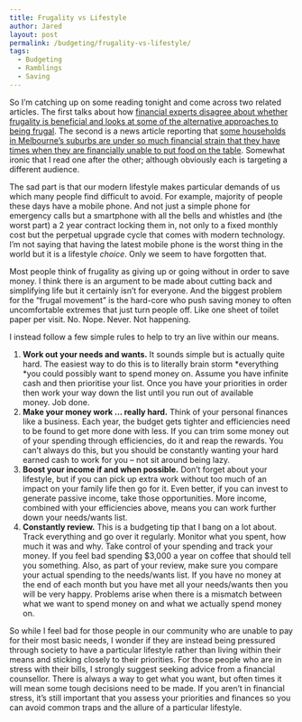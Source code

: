 ```yaml
---
title: Frugality vs Lifestyle
author: Jared
layout: post
permalink: /budgeting/frugality-vs-lifestyle/
tags:
  - Budgeting
  - Ramblings
  - Saving
---
```

So I&#8217;m catching up on some reading tonight and come across two related articles. The first talks about how <a href="http://www.lifehacker.com.au/2014/11/money-advice-the-experts-dont-agree-on-being-frugal/" target="_blank">financial experts disagree about whether frugality is beneficial and looks at some of the alternative approaches to being frugal</a>. The second is a news article reporting that <a href="http://www.abc.net.au/news/2014-11-23/outer-melbourne-households-struggling-to-pay-for-bills-and-food/5899852" target="_blank">some households in Melbourne&#8217;s suburbs are under so much financial strain that they have times when they are financially unable to put food on the table</a>. Somewhat ironic that I read one after the other; although obviously each is targeting a different audience.

The sad part is that our modern lifestyle makes particular demands of us which many people find difficult to avoid. For example, majority of people these days have a mobile phone. And not just a simple phone for emergency calls but a smartphone with all the bells and whistles and (the worst part) a 2 year contract locking them in, not only to a fixed monthly cost but the perpetual upgrade cycle that comes with modern technology. I&#8217;m not saying that having the latest mobile phone is the worst thing in the world but it is a lifestyle *choice*. Only we seem to have forgotten that.

Most people think of frugality as giving up or going without in order to save money. I think there is an argument to be made about cutting back and simplifying life but it certainly isn&#8217;t for everyone. And the biggest problem for the &#8220;frugal movement&#8221; is the hard-core who push saving money to often uncomfortable extremes that just turn people off. Like one sheet of toilet paper per visit. No. Nope. Never. Not happening.

I instead follow a few simple rules to help to try an live within our means.

  1. **Work out your needs and wants.** It sounds simple but is actually quite hard. The easiest way to do this is to literally brain storm *everything *you could possibly want to spend money on. Assume you have infinite cash and then prioritise your list. Once you have your priorities in order then work your way down the list until you run out of available money. Job done.
  2. **Make your money work &#8230; really hard.** Think of your personal finances like a business. Each year, the budget gets tighter and efficiencies need to be found to get more done with less. If you can trim some money out of your spending through efficiencies, do it and reap the rewards. You can&#8217;t always do this, but you should be constantly wanting your hard earned cash to work for you &#8211; not sit around being lazy.
  3. **Boost your income if and when possible.** Don&#8217;t forget about your lifestyle, but if you can pick up extra work without too much of an impact on your family life then go for it. Even better, if you can invest to generate passive income, take those opportunities. More income, combined with your efficiencies above, means you can work further down your needs/wants list.
  4. **Constantly review.** This is a budgeting tip that I bang on a lot about. Track everything and go over it regularly. Monitor what you spent, how much it was and why. Take control of your spending and track your money. If you feel bad spending $3,000 a year on coffee that should tell you something. Also, as part of your review, make sure you compare your actual spending to the needs/wants list. If you have no money at the end of each month but you have met all your needs/wants then you will be very happy. Problems arise when there is a mismatch between what we want to spend money on and what we actually spend money on.

So while I feel bad for those people in our community who are unable to pay for their most basic needs, I wonder if they are instead being pressured through society to have a particular lifestyle rather than living within their means and sticking closely to their priorities. For those people who are in stress with their bills, I strongly suggest seeking advice from a financial counsellor. There is always a way to get what you want, but often times it will mean some tough decisions need to be made. If you aren&#8217;t in financial stress, it&#8217;s still important that you assess your priorities and finances so you can avoid common traps and the allure of a particular lifestyle.

